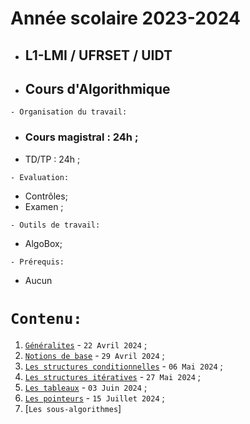 # Année scolaire 2023-2024
 * ##  L1-LMI / UFRSET / UIDT  
 * ##  Cours d'Algorithmique
 
 ``` - Organisation du travail: ```
 * ### Cours magistral : 24h ;
 * TD/TP : 24h ;
 
``` - Evaluation: ```
 * Contrôles;
 * Examen ;
 
``` - Outils de travail: ```
 * AlgoBox;
   
``` - Prérequis: ```
 * Aucun
 
 # ``` Contenu: ```
 1. [`Généralites`](https://github.com/pape-barro/L1-LMI-ALGO/blob/main/generalites.pdf) - ``` 22 Avril 2024 ``` ;
 2. [`Notions de base`](https://github.com/pape-barro/L1-LMI-ALGO/blob/main/notions_de_base.pdf) - ``` 29 Avril 2024 ``` ;
 3. [`Les structures conditionnelles`](https://github.com/pape-barro/L1-LMI-ALGO/blob/main/structures_conditionnelles.pdf) - ``` 06 Mai 2024 ``` ;
 4. [`Les structures itératives`](https://github.com/pape-barro/L1-LMI-ALGO/blob/main/structures_iteratives.pdf) - ``` 27 Mai 2024 ``` ;
 5. [`Les tableaux`](https://github.com/pape-barro/L1-LMI-ALGO/blob/main/tableaux.pdf) - ``` 03 Juin 2024 ``` ;
 6. [`Les pointeurs`](https://github.com/pape-barro/L1-LMI-ALGO/blob/main/pointeurs.pdf) - ``` 15 Juillet 2024 ``` ;
 7. [`Les sous-algorithmes`]
